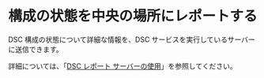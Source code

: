 # 構成の状態を中央の場所にレポートする

DSC 構成の状態について詳細な情報を、DSC サービスを実行しているサーバーに送信できます。 

詳細については、「[DSC レポート サーバーの使用](https://msdn.microsoft.com/powershell/dsc/reportserver)」を参照してください。

<!--HONumber=Jul16_HO1-->


